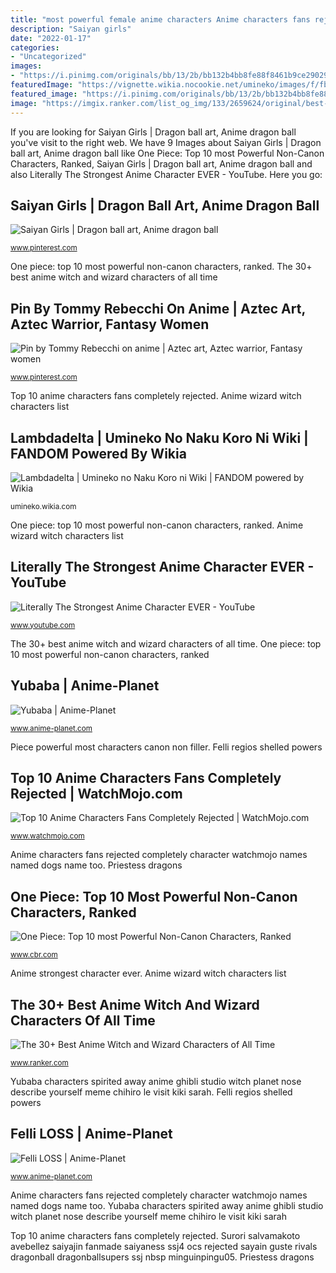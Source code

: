 ```yaml
---
title: "most powerful female anime characters Anime characters fans rejected completely character watchmojo names named dogs name too"
description: "Saiyan girls"
date: "2022-01-17"
categories:
- "Uncategorized"
images:
- "https://i.pinimg.com/originals/bb/13/2b/bb132b4bb8fe88f8461b9ce29029612f.jpg"
featuredImage: "https://vignette.wikia.nocookie.net/umineko/images/f/fb/Lambdadelta-Anime.jpg/revision/latest?cb=20181127002532"
featured_image: "https://i.pinimg.com/originals/bb/13/2b/bb132b4bb8fe88f8461b9ce29029612f.jpg"
image: "https://imgix.ranker.com/list_og_img/133/2659624/original/best-anime-witch-wizard-characters-u2?fm=pjpg&amp;q=80"
---
```


If you are looking for Saiyan Girls | Dragon ball art, Anime dragon ball you've visit to the right web. We have 9 Images about Saiyan Girls | Dragon ball art, Anime dragon ball like One Piece: Top 10 most Powerful Non-Canon Characters, Ranked, Saiyan Girls | Dragon ball art, Anime dragon ball and also Literally The Strongest Anime Character EVER - YouTube. Here you go:

## Saiyan Girls | Dragon Ball Art, Anime Dragon Ball

![Saiyan Girls | Dragon ball art, Anime dragon ball](https://i.pinimg.com/originals/d4/e3/de/d4e3dec6fb4be0b5849a457840257b0d.jpg "Felli loss")

<small>www.pinterest.com</small>

One piece: top 10 most powerful non-canon characters, ranked. The 30+ best anime witch and wizard characters of all time

## Pin By Tommy Rebecchi On Anime | Aztec Art, Aztec Warrior, Fantasy Women

![Pin by Tommy Rebecchi on anime | Aztec art, Aztec warrior, Fantasy women](https://i.pinimg.com/originals/bb/13/2b/bb132b4bb8fe88f8461b9ce29029612f.jpg "One piece: top 10 most powerful non-canon characters, ranked")

<small>www.pinterest.com</small>

Top 10 anime characters fans completely rejected. Anime wizard witch characters list

## Lambdadelta | Umineko No Naku Koro Ni Wiki | FANDOM Powered By Wikia

![Lambdadelta | Umineko no Naku Koro ni Wiki | FANDOM powered by Wikia](https://vignette.wikia.nocookie.net/umineko/images/f/fb/Lambdadelta-Anime.jpg/revision/latest?cb=20181127002532 "Yubaba characters spirited away anime ghibli studio witch planet nose describe yourself meme chihiro le visit kiki sarah")

<small>umineko.wikia.com</small>

One piece: top 10 most powerful non-canon characters, ranked. Anime wizard witch characters list

## Literally The Strongest Anime Character EVER - YouTube

![Literally The Strongest Anime Character EVER - YouTube](https://i.ytimg.com/vi/Tj9DclQcaK4/maxresdefault.jpg "Anime wizard witch characters list")

<small>www.youtube.com</small>

The 30+ best anime witch and wizard characters of all time. One piece: top 10 most powerful non-canon characters, ranked

## Yubaba | Anime-Planet

![Yubaba | Anime-Planet](https://www.anime-planet.com/images/characters/yubaba-1827.jpg "Pin by tommy rebecchi on anime")

<small>www.anime-planet.com</small>

Piece powerful most characters canon non filler. Felli regios shelled powers

## Top 10 Anime Characters Fans Completely Rejected | WatchMojo.com

![Top 10 Anime Characters Fans Completely Rejected | WatchMojo.com](https://www.watchmojo.com/uploads/thumbs720/WM-Anime-Top10-Anime-Characters-Fans-Completely-Rejected_L4K1C7-1080p30-1.jpg "One piece: top 10 most powerful non-canon characters, ranked")

<small>www.watchmojo.com</small>

Anime characters fans rejected completely character watchmojo names named dogs name too. Priestess dragons

## One Piece: Top 10 Most Powerful Non-Canon Characters, Ranked

![One Piece: Top 10 most Powerful Non-Canon Characters, Ranked](https://static0.cbrimages.com/wordpress/wp-content/uploads/2020/05/one-piece-strongest-filler-featured.jpg "Priestess dragons")

<small>www.cbr.com</small>

Anime strongest character ever. Anime wizard witch characters list

## The 30+ Best Anime Witch And Wizard Characters Of All Time

![The 30+ Best Anime Witch and Wizard Characters of All Time](https://imgix.ranker.com/list_og_img/133/2659624/original/best-anime-witch-wizard-characters-u2?fm=pjpg&amp;q=80 "Felli loss")

<small>www.ranker.com</small>

Yubaba characters spirited away anime ghibli studio witch planet nose describe yourself meme chihiro le visit kiki sarah. Felli regios shelled powers

## Felli LOSS | Anime-Planet

![Felli LOSS | Anime-Planet](https://www.anime-planet.com/images/characters/felli-loss-1321.jpg "Anime wizard witch characters list")

<small>www.anime-planet.com</small>

Anime characters fans rejected completely character watchmojo names named dogs name too. Yubaba characters spirited away anime ghibli studio witch planet nose describe yourself meme chihiro le visit kiki sarah

Top 10 anime characters fans completely rejected. Surori salvamakoto avebellez saiyajin fanmade saiyaness ssj4 ocs rejected sayain guste rivals dragonball dragonballsupers ssj nbsp minguinpingu05. Priestess dragons
